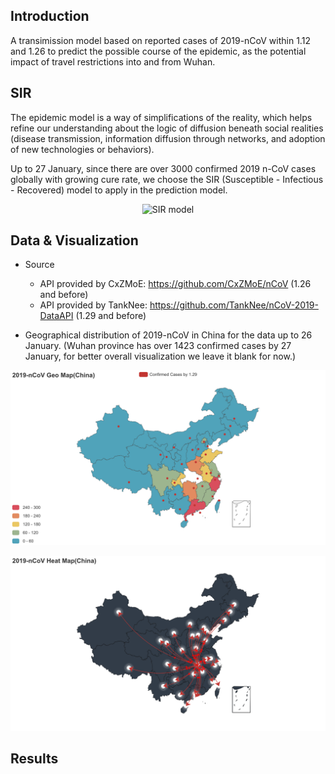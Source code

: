 ## Introduction
A transimission model based on reported cases of 2019-nCoV within 1.12 and 1.26 to predict the possible course of the epidemic, as the potential impact of travel restrictions into and from Wuhan.

## SIR
The epidemic model is a way of simplifications of the reality, which helps refine our understanding about the logic of diffusion beneath social realities (disease transmission, information diffusion through networks, and adoption of new technologies or behaviors). 

Up to 27 January, since there are over 3000 confirmed 2019 n-CoV cases globally with growing cure rate, we choose the SIR (Susceptible - Infectious - Recovered) model to apply in the prediction model.
<p align="center">
  <img src="https://institutefordiseasemodeling.github.io/Documentation/general/_images/SIR-SIRS.png" alt="SIR model"/>
</p>

## Data & Visualization
- Source
  - API provided by CxZMoE: https://github.com/CxZMoE/nCoV (1.26 and before)
  - API provided by TankNee: https://github.com/TankNee/nCoV-2019-DataAPI (1.29 and before)

- Geographical distribution of 2019-nCoV in China for the data up to 26 January. (Wuhan province has over 1423 confirmed cases by 27 January, for better overall visualization we leave it blank for now.)

<p align="center">
  <img src="https://github.com/graveszhang/2019-nCoV-Prediction-Model/blob/master/geomap.png" alt="Geo Map"/>
</p>

<p align="center">
  <img src="https://github.com/graveszhang/2019-nCoV-Prediction-Model/blob/master/tracemap.png" alt="Trace Map"/>
</p>

## Results
